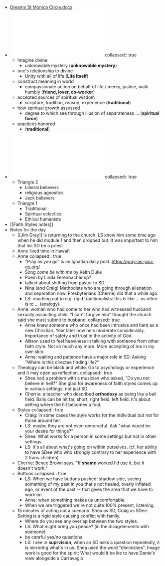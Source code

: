 - [Dreams St Monica Circle.docx](../assets/Dreams_St_Monica_Circle_1738800251457_0.docx)
- ![Faith Styles Test - Jan 30 2025 - 2-12 PM.pdf](../assets/Faith_Styles_Test_-_Jan_30_2025_-_2-12_PM_1738800286358_0.pdf)
  collapsed:: true
	- Imagine divine
		- unknowable mystery (**unknowable mystery**)
	- one's relationship to divine
		- Unity with all of life (**Life itself**)
	- construct meaning in world
		- compassionate action on behalf of life / mercy, justice, walk humbly (**friend, lover, co-worker**)
	- accepted sources of spiritual wisdom
		- scripture, tradition, reason, experience (**traditional**)
	- how spiritual growth assessed
		- degree to which see through illusion of separateness ... (**spiritual force**)
	- practices honored
		- (**traditional**)
- ![Faith Styles Chart - Jan 30 2025 - 2-19 PM.pdf](../assets/Faith_Styles_Chart_-_Jan_30_2025_-_2-19_PM_1738800264316_0.pdf)
  collapsed:: true
	- Triangle 2
		- Liberal believers
		- religious agnostics
		- Jack believers
	- Triangle 1
		- Traditional
		- Spiritual eclectics
		- Ethical humanists
- [[Faith Styles notes]]
- Notes for the day
	- [[Jim Gray]] is returning to the church. LS knew him some time ago when he did module 1 and then dropped out. It was important to him that his SD be a priest
	- Anne lived time in Hawai'i
	- Anne
	  collapsed:: true
		- "Pray as you go" is an Ignatian daily post. https://pray-as-you-go.org/
		- Song *come be with me* by Keith Duke
		- Poem by Linda Ferenbacher sp?
		- talked about shifting from pastor to SD
		- Nina (and Craig) Methodists who are going through alienation and separation now. Presbyterians (Cherrie) did that a while ago.
		- LS: reaching out to e.g. rigid traditionalists: this is like ... as other is to ... (analogy).
	- Anne: woman who had come to her who had witnessed husband sexually assaulting child. "I can't forgive him" thought the church said she must submit to husband.
	  collapsed:: true
		- Anne knew someone who once had been intrusive and hard as a new Christian. Year later now he's moderate considerably. Importance of safety and trust in the activity of God.
		- Allison used to feel heaviness in talking with someone from other faith style. Not so much any more. More accepting of me in my own skin.
		- Anne: waiting and patience have a major role in SD. Asking "Where is this directee finding life?"
	- Theology can be  black and white. Go to psychology or experience and it may open up reflection.
	  collapsed:: true
		- Shea had a problem with a musician who asked, "Do you not believe in hell?" She glad for awareness of faith styles comes up in various settings, not just SD.
		- Cherrie: a teacher who described **orthodoxy** as being like a ball field. Balls can be hit far, short, right field, left field. It's about setting where the hit becomes a foul.
	- Styles
	  collapsed:: true
		- Craig: in some cases the style works for the individual but not for those around her.
		- LS: maybe they are not even remorseful. Ask "what would be your desire for things?"
		- Shea: What works for a person in some settings but not in other settings.
		- LS: It's all about what's going on within ourselves. (cf. her ability to have SDee who who strongly contrary to her experience with 2 trans children)
	- Cherrie: Benee Brown says, "If **shame** worked I'd use it, but it doesn't work."
	- Buttons
	  collapsed:: true
		- LS: When we have buttons pushed: shadow side, seeing something of my past in you that's not healed, overly inflated ego, or event of the past  -- that gives the area that we have to work on.
		- Anne: when something makes us uncomfortable.
		- When we are triggered we're not quite 100% present, listening.
	- 15 minutes of acting out a scenario: Shea as SD, Craig as SDee. Setting is a rigid style causing conflict with family.
		- Where do you see any overlap between the two styles.
		- LS: What might bring you peace? (in the disagreements with someone)
		- be careful yes/no questions
		- LS: I see in **suprvision**, when an SD asks a question repeatedly, it is mirroring what's in us. Shea used the word "diminishes". Image work is good for the spirit: What would it be ike to have Dante's view alongside a Carravagio
